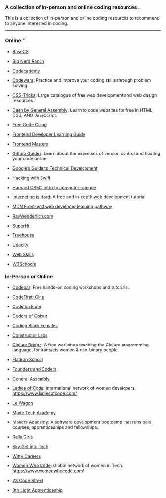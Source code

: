 ### A collection of in-person and online coding resources .

This is a collection of in-person and online coding resources to recommend to anyone interested in coding.

---

### Online ''

- [BaseCS](https://dev.to/t/basecs)

- [Big Nerd Ranch](https://www.bignerdranch.com/bootcamps/)

- [Codecademy](https://www.codecademy.com/)

- [Codewars](https://www.codewars.com/): Practice and improve your coding skills through problem solving.

- [CSS-Tricks](https://css-tricks.com/): Large catalogue of free web development and web design resources.

- [Dash by General Assembly](https://dash.generalassemb.ly/): Learn to code websites for free in HTML, CSS, AND JavaScript.

- [Free Code Camp](https://www.freecodecamp.org/)

- [Frontend Developer Learning Guide](https://www.notion.so/Frontend-Developer-Learning-Guide-39e189f4a49b4fcb9a6304ebf1f327a9)

- [Frontend Masters](https://frontendmasters.com/bootcamp/)

- [Github Guides](https://guides.github.com/activities/hello-world/): Learn about the essentials of version control and hosting your code online.

- [Google’s Guide to Technical Development](https://techdevguide.withgoogle.com/)

- [Hacking with Swift](https://www.hackingwithswift.com/)

- [Harvard CS50: Intro to computer science](https://online-learning.harvard.edu/course/cs50-introduction-computer-science)

- [Interneting is Hard](https://internetingishard.com/): A free and in-depth web development tutorial.

- [MDN Front-end web developer learning pathway](https://developer.mozilla.org/en-US/docs/Learn)

- [RayWenderlich.com](https://www.raywenderlich.com/)

- [SuperHi](https://www.superhi.com/)

- [Treehouse](https://teamtreehouse.com/tracks)

- [Udacity](https://eu.udacity.com/)

- [Web Skills](https://andreasbm.github.io/web-skills/)

- [W3Schools](https://www.w3schools.com/)

### In-Person or Online

- [Codebar](https://codebar.io/): Free hands-on coding workshops and tutorials.

- [CodeFirst: Girls](https://www.codefirstgirls.org.uk/)

- [Code Institute](https://codeinstitute.net/)

- [Coders of Colour](http://www.codersofcolour.org/)

- [Coding Black Females](https://codingblackfemales.com/)

- [Constructor Labs](https://www.constructorlabs.com/)

- [Clojure Bridge](https://clojurebridgelondon.github.io/): A free workshop teaching the Clojure programming language, for trans/cis women & non-binary people.

- [Flatiron School](https://flatironschool.com/)

- [Founders and Coders](https://foundersandcoders.com/)

- [General Assembly](https://generalassemb.ly/)

- [Ladies of Code](https://www.meetup.com/Ladies-of-Code-UK/): International network of women developers. https://www.ladiesofcode.com/

- [Le Wagon](https://www.lewagon.com/)

- [Made Tech Academy](https://www.madetech.com/careers/academy)

- [Makers Academy](https://makers.tech/): A software development bootcamp that runs paid courses, apprenticeships and fellowships.

- [Rails Girls](http://railsgirls.com/)

- [Sky Get into Tech](http://getintotech.sky.com/)

- [Witty Careers](https://www.wittycareers.org/)

- [Women Who Code](https://www.meetup.com/Women-Who-Code-London/events/): Global network of women in Tech. https://www.womenwhocode.com/

- [23 Code Street](https://www.23codestreet.com/)

- [8th Light Apprenticeship](https://8thlight.com/apprenticeship/)
